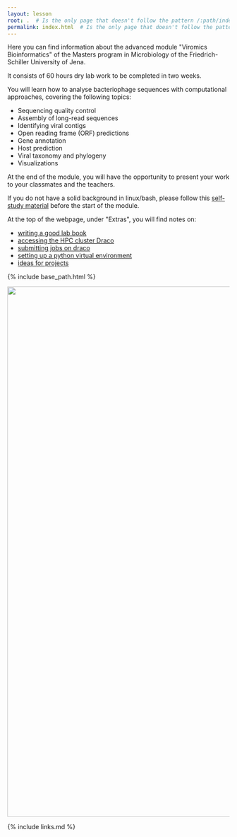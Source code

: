 ```yaml
---
layout: lesson
root: .  # Is the only page that doesn't follow the pattern /:path/index.html
permalink: index.html  # Is the only page that doesn't follow the pattern /:path/index.html
---
```


Here you can find information about the advanced module "Viromics Bioinformatics" of the Masters program in Microbiology of the Friedrich-Schiller University of Jena.

It consists of 60 hours dry lab work to be completed in two weeks.

You will learn how to analyse bacteriophage sequences with computational approaches, covering the following topics:
  - Sequencing quality control
  - Assembly of long-read sequences
  - Identifying viral contigs
  - Open reading frame (ORF) predictions
  - Gene annotation
  - Host prediction
  - Viral taxonomy and phylogeny
  - Visualizations

At the end of the module, you will have the opportunity to present your work to your classmates and the teachers.

If you do not have a solid background in linux/bash, please follow this [self-study material](https://github.com/waltercostamb/course_viral-microbiology_2023/blob/main/study_material.md) before the start of the module.

At the top of the webpage, under "Extras", you will find notes on:  
- [writing a good lab book](https://mgxlab.github.io/Viromics2024/labbook/index.html)
- [accessing the HPC cluster Draco](https://mgxlab.github.io/Viromics2024/draco/index.html)
- [submitting jobs on draco](https://mgxlab.github.io/Viromics2024/sbatch/index.html)
- [setting up a python virtual environment](https://mgxlab.github.io/Viromics2024/virtualenv/index.html)
- [ideas for projects](https://mgxlab.github.io/Viromics2024/draco/index.html)

{% include base_path.html %}
<p align="center">
    <a href="{{ site.carpentries_site }}"><img src="{{ relative_root_path }}/assets/img/logo_no_highlight.png" alt="Viromics workflow" width="1200" /></a>
</p>

{% include links.md %}
